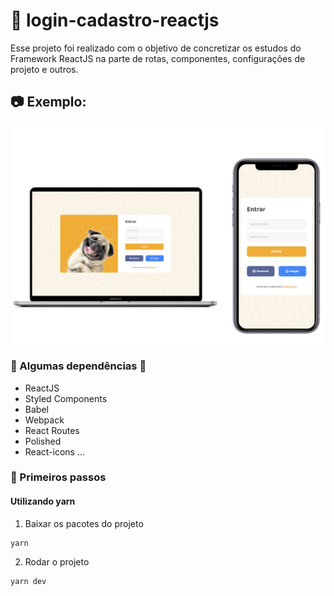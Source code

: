 # :pushpin: login-cadastro-reactjs


Esse projeto foi realizado com o objetivo de concretizar os estudos do Framework ReactJS na parte de rotas, componentes, configurações de projeto e outros.

## :camera: Exemplo:
![alt text](https://github.com/MauricioPDuarte/login-cadastro-reactjs/blob/master/pc-mobile.png?raw=true)



### :small_red_triangle_down: Algumas dependências :small_red_triangle_down:
* ReactJS
* Styled Components
* Babel
* Webpack
* React Routes
* Polished
* React-icons
...


### :page_with_curl: Primeiros passos
#### Utilizando yarn
1) Baixar os pacotes do projeto
```
yarn
```
2) Rodar o projeto
```
yarn dev
```

